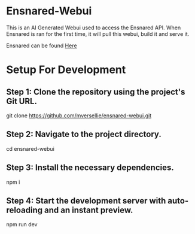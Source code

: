 # Ensnared-Webui

This is an AI Generated Webui used to access the Ensnared API. When Ensnared is ran for the first time, it will pull this webui, build it and serve it. 

Ensnared can be found [Here](https://github.com/mversellie/ensnared) 

# Setup For Development
## Step 1: Clone the repository using the project's Git URL.
git clone https://github.com/mversellie/ensnared-webui.git

## Step 2: Navigate to the project directory.
cd ensnared-webui

## Step 3: Install the necessary dependencies.
npm i

## Step 4: Start the development server with auto-reloading and an instant preview.
npm run dev
